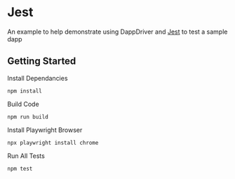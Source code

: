 # Jest

An example to help demonstrate using DappDriver and [Jest](https://github.com/jestjs/jest) to test a sample dapp

## Getting Started

Install Dependancies

```
npm install
```

Build Code

```
npm run build
```

Install Playwright Browser

```
npx playwright install chrome
```

Run All Tests

```
npm test
```
